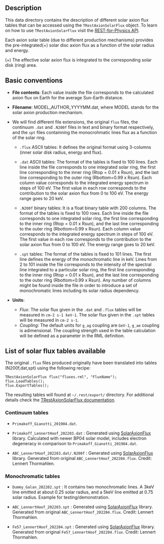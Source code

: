 
## Description

This data directory contains the description of different solar axion flux tables that can be accessed using the `TRestAxionSolarFlux` object. To learn on how to use `TRestAxionSolarFlux` visit the [REST-for-Physics API](https://sultan.unizar.es/rest/).

Each axion solar table (due to different production mechanisms) provides the pre-integrated(+) solar disc axion flux as a function of the solar radius and energy.

(+) The effective solar axion flux is integrated to the corresponding solar disk (ring) area.

## Basic conventions

- **File contents**: Each value inside the file corresponds to the calculated axion flux on Earth for the average Sun-Earth distance. 

- **Filename**: MODEL_AUTHOR_YYYYMM.dat, where MODEL stands for the solar axion production mechanism.

- We will find different file extensions, the original `flux` files, the continuum `.dat` and `.N200f` files in text and binary format respectively, and the `spt` files containning the monocrohmatic lines flux as a function of the solar ring.
	
    + `.flux` ASCII tables: It defines the original format using 3-columns (inner solar disk radius, energy and flux).

	+ `.dat` ASCII tables: The format of the tables is fixed to 100 lines. Each line inside the file corresponds to one integrated solar ring, the first line corresponding to the inner ring (Rtop = 0.01 x Rsun), and the last line corresponding to the outer ring (Rbottom=0.99 x Rsun). Each column value corresponds to the integrated energy spectrum in steps of 100 eV. The first value in each row corresponds to the contribution to the solar axion flux from 0 to 100 eV. The energy range goes to 20 keV.

	+ `.N200f` binary tables: It is a float binary table with 200 columns. The format of the tables is fixed to 100 rows. Each line inside the file corresponds to one integrated solar ring, the first line corresponding to the inner ring (Rtop = 0.01 x Rsun), and the last line corresponding to the outer ring (Rbottom=0.99 x Rsun). Each column value corresponds to the integrated energy spectrum in steps of 100 eV. The first value in each row corresponds to the contribution to the solar axion flux from 0 to 100 eV. The energy range goes to 20 keV.

	+ `.spt` tables: The format of the tables is fixed to 101 lines. The first line defines the energy of the monochromatic line in keV. Lines from 2 to 101 inside the file corresponds to the intensity of the spectral line integrated to a particular solar ring, the first line corresponding to the inner ring (Rtop = 0.01 x Rsun), and the last line corresponding to the outer ring (Rbottom=0.99 x Rsun). Any number of columns might be found inside the file in order to introduce a set of monochromatic lines including its solar radius dependency.

- **Units**:
	+ *Flux*: The solar flux given in the `.dat` and `.flux` tables will be measured in `cm-2 s-1 keV-1`. The solar flux given in the `.spt` tables will be measured in `cm-2 s-1`.
    + *Coupling*: The default units for `g_ag` coupling are `GeV-1`, `g_ae` coupling is adimensional. The coupling strength used in the table calculation will be defined as a parameter in the RML definition.

## List of solar flux tables available

The original `.flux` files produced originally have been translated into tables (N200f,dat,spt) using the following recipe:

```
TRestAxionSolarFlux flux("fluxes.rml", "FluxName");
flux.LoadTables();
flux.ExportTables();
```

The resulting tables will found at `~/.rest/export/` directory. For additional details check the [TRestAxionSolarFlux documentation](https://sultan.unizar.es/rest/classTRestAxionSolarFlux.html).

### Continuum tables
- `Primakoff_Gianotti_201904.dat`.

- `Primakoff_LennertHoof_202203.dat` : Generated using [SolarAxionFlux](https://github.com/sebhoof/SolarAxionFlux) library. Calculated with newer BP04 solar model, includes electron degeneracy in comparison to `Primakoff_Gianotti_201904.dat`.

- `ABC_LennertHoof_202203.dat/.N200f` : Generated using [SolarAxionFlux](https://github.com/sebhoof/SolarAxionFlux) library. Generated from original `ABC_LennertHoof_202204.flux`. Credit: Lennert Thormahlen. 

### Monochromatic tables
- `Dummy_Galan_202202.spt` : It contains two monochromatic lines. A 3keV line emitted at about 0.25 solar radius, and a 5keV line emitted at 0.75 solar radius. Example for testing/demonstration.

- `ABC_LennertHoof_202203.spt` : Generated using [SolarAxionFlux](https://github.com/sebhoof/SolarAxionFlux) library. Generated from original `ABC_LennertHoof_202204.flux`. Credit: Lennert Thormahlen. 

- `Fe57_LennertHoof_202204.spt` : Generated using [SolarAxionFlux](https://github.com/sebhoof/SolarAxionFlux) library. Generated from original `Fe57_LennertHoof_202204.flux`. Credit: Lennert Thormahlen. 
